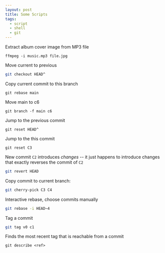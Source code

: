 ```yaml
---
layout: post
title: Some Scripts
tags:
  - script
  - shell
  - git
---
```

Extract album cover image from MP3 file

```shell
ffmpeg -i music.mp3 file.jpg
```
Move current to previous
```bash
git checkout HEAD^
```

Copy current commit to this branch

```
git rebase main
```

Move main to c6

```
git branch -f main c6
```

Jump to the previous commit


```
git reset HEAD^
```

Jump to the this commit

```
git reset C3
```

New commit `C2` introduces *changes* -- it just happens to introduce changes that exactly reverses the commit of `C2` 

```bash
git revert HEAD
```

Copy commit to current branch:

```bash
git cherry-pick C3 C4
```

Interactive rebase, choose commits manually

```bash
git rebase -i HEAD~4
```

Tag a commit

```bash
git tag v0 c1
```
Finds the most recent tag that is reachable from a commit
```
git describe <ref>
```





